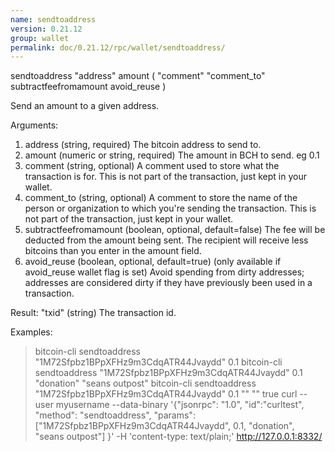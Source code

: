```yaml
---
name: sendtoaddress
version: 0.21.12
group: wallet
permalink: doc/0.21.12/rpc/wallet/sendtoaddress/
---
```


sendtoaddress "address" amount ( "comment" "comment_to" subtractfeefromamount avoid_reuse )

Send an amount to a given address.


Arguments:
1. address                  (string, required) The bitcoin address to send to.
2. amount                   (numeric or string, required) The amount in BCH to send. eg 0.1
3. comment                  (string, optional) A comment used to store what the transaction is for.
                            This is not part of the transaction, just kept in your wallet.
4. comment_to               (string, optional) A comment to store the name of the person or organization
                            to which you're sending the transaction. This is not part of the 
                            transaction, just kept in your wallet.
5. subtractfeefromamount    (boolean, optional, default=false) The fee will be deducted from the amount being sent.
                            The recipient will receive less bitcoins than you enter in the amount field.
6. avoid_reuse              (boolean, optional, default=true) (only available if avoid_reuse wallet flag is set) Avoid spending from dirty addresses; addresses are considered
                            dirty if they have previously been used in a transaction.

Result:
"txid"                  (string) The transaction id.

Examples:
> bitcoin-cli sendtoaddress "1M72Sfpbz1BPpXFHz9m3CdqATR44Jvaydd" 0.1
> bitcoin-cli sendtoaddress "1M72Sfpbz1BPpXFHz9m3CdqATR44Jvaydd" 0.1 "donation" "seans outpost"
> bitcoin-cli sendtoaddress "1M72Sfpbz1BPpXFHz9m3CdqATR44Jvaydd" 0.1 "" "" true
> curl --user myusername --data-binary '{"jsonrpc": "1.0", "id":"curltest", "method": "sendtoaddress", "params": ["1M72Sfpbz1BPpXFHz9m3CdqATR44Jvaydd", 0.1, "donation", "seans outpost"] }' -H 'content-type: text/plain;' http://127.0.0.1:8332/


